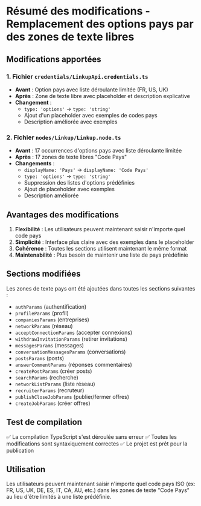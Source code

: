 # Résumé des modifications - Remplacement des options pays par des zones de texte libres

## Modifications apportées

### 1. Fichier `credentials/LinkupApi.credentials.ts`
- **Avant** : Option pays avec liste déroulante limitée (FR, US, UK)
- **Après** : Zone de texte libre avec placeholder et description explicative
- **Changement** : 
  - `type: 'options'` → `type: 'string'`
  - Ajout d'un placeholder avec exemples de codes pays
  - Description améliorée avec exemples

### 2. Fichier `nodes/Linkup/Linkup.node.ts`
- **Avant** : 17 occurrences d'options pays avec liste déroulante limitée
- **Après** : 17 zones de texte libres "Code Pays"
- **Changements** :
  - `displayName: 'Pays'` → `displayName: 'Code Pays'`
  - `type: 'options'` → `type: 'string'`
  - Suppression des listes d'options prédéfinies
  - Ajout de placeholder avec exemples
  - Description améliorée

## Avantages des modifications

1. **Flexibilité** : Les utilisateurs peuvent maintenant saisir n'importe quel code pays
2. **Simplicité** : Interface plus claire avec des exemples dans le placeholder
3. **Cohérence** : Toutes les sections utilisent maintenant le même format
4. **Maintenabilité** : Plus besoin de maintenir une liste de pays prédéfinie

## Sections modifiées

Les zones de texte pays ont été ajoutées dans toutes les sections suivantes :
- `authParams` (authentification)
- `profileParams` (profil)
- `companiesParams` (entreprises)
- `networkParams` (réseau)
- `acceptConnectionParams` (accepter connexions)
- `withdrawInvitationParams` (retirer invitations)
- `messagesParams` (messages)
- `conversationMessagesParams` (conversations)
- `postsParams` (posts)
- `answerCommentParams` (réponses commentaires)
- `createPostParams` (créer posts)
- `searchParams` (recherche)
- `networkListParams` (liste réseau)
- `recruiterParams` (recruteur)
- `publishCloseJobParams` (publier/fermer offres)
- `createJobParams` (créer offres)

## Test de compilation

✅ La compilation TypeScript s'est déroulée sans erreur
✅ Toutes les modifications sont syntaxiquement correctes
✅ Le projet est prêt pour la publication

## Utilisation

Les utilisateurs peuvent maintenant saisir n'importe quel code pays ISO (ex: FR, US, UK, DE, ES, IT, CA, AU, etc.) dans les zones de texte "Code Pays" au lieu d'être limités à une liste prédéfinie. 